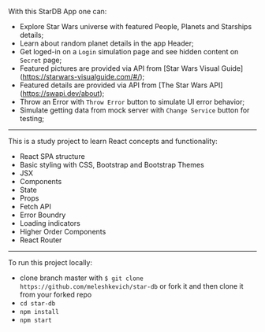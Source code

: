   With this StarDB App one can:
 
- Explore Star Wars universe with featured People, Planets and Starships details;
- Learn about random planet details in the app Header;
- Get loged-in on a `Login` simulation page and see hidden content on `Secret` page; 
- Featured pictures are provided via API from [Star Wars Visual Guide] (https://starwars-visualguide.com/#/);
- Featured details are provided via API from [The Star Wars API] (https://swapi.dev/about);
- Throw an Error with `Throw Error` button to simulate UI error behavior;
- Simulate getting data from mock server with `Change Service` button for testing;

--------------------------------------------
This is a study project to learn React concepts and functionality:
- React SPA structure 
- Basic styling with CSS, Bootstrap and Bootstrap Themes 
- JSX 
- Components
- State
- Props  
- Fetch API 
- Error Boundry
- Loading indicators
- Higher Order Components
- React Router

--------------------------------------------
To run this project locally: 
- clone branch master with `$ git clone https://github.com/meleshkevich/star-db`
  or fork it and then clone it from your forked repo
- `cd star-db`
- `npm install`
- `npm start`
